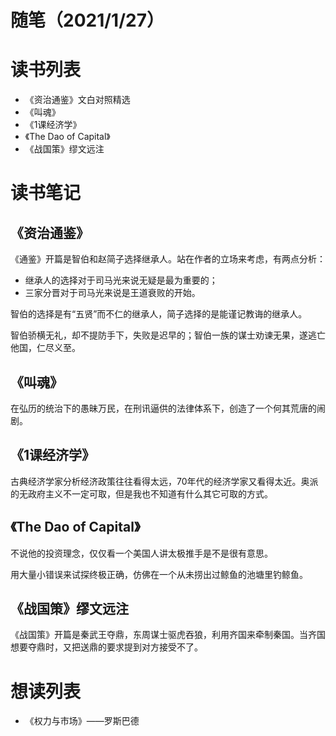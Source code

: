 # 随笔（2021/1/27）

# 读书列表

* 《资治通鉴》文白对照精选
* 《叫魂》
* 《1课经济学》
* 《The Dao of Capital》
* 《战国策》缪文远注

# 读书笔记

## 《资治通鉴》

《通鉴》开篇是智伯和赵简子选择继承人。站在作者的立场来考虑，有两点分析：

* 继承人的选择对于司马光来说无疑是最为重要的；
* 三家分晋对于司马光来说是王道衰败的开始。

智伯的选择是有“五贤”而不仁的继承人，简子选择的是能谨记教诲的继承人。

智伯骄横无礼，却不提防手下，失败是迟早的；智伯一族的谋士劝谏无果，遂逃亡他国，仁尽义至。

## 《叫魂》

在弘历的统治下的愚昧万民，在刑讯逼供的法律体系下，创造了一个何其荒唐的闹剧。

## 《1课经济学》

古典经济学家分析经济政策往往看得太远，70年代的经济学家又看得太近。奥派的无政府主义不一定可取，但是我也不知道有什么其它可取的方式。

## 《The Dao of Capital》

不说他的投资理念，仅仅看一个美国人讲太极推手是不是很有意思。

用大量小错误来试探终极正确，仿佛在一个从未捞出过鲸鱼的池塘里钓鲸鱼。

## 《战国策》缪文远注

《战国策》开篇是秦武王夺鼎，东周谋士驱虎吞狼，利用齐国来牵制秦国。当齐国想要夺鼎时，又把送鼎的要求提到对方接受不了。

# 想读列表

* 《权力与市场》——罗斯巴德
